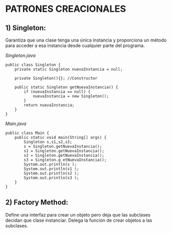 # **PATRONES CREACIONALES**

## **1) Singleton:**
Garantiza que una clase tenga una única instancia y proporciona un método para acceder a esa instancia desde cualquier parte del programa.  

*Singleton.java*

```
public class Singleton {
    private static Singleton nuevaInstancia = null;

    private Singleton(){}; //Constructor
    
    public static Singleton getNuevaInstancia() {
        if (nuevaInstancia == null) {
            nuevaInstancia = new Singleton();
        }
        return nuevaInstancia;
    }
}
```

*Main.java*

```
public class Main {
    public static void main(String[] args) {
        Singleton s,s1,s2,s3;
        s = Singleton.getNuevaInstancia();
        s1 = Singleton.getNuevaInstancia();
        s2 = Singleton.getNuevaInstancia();
        s3 = Singleton.g etNuevaInstancia();
        System.out.println(s );
        System.out.println(s1 );
        System.out.println(s2 );
        System.out.println(s3 );
    }
}
```
## **2) Factory Method:**
Define una interfaz para crear un objeto pero deja que las subclases decidan que clase instanciar. Delega la función de crear objetos a las subclases.

